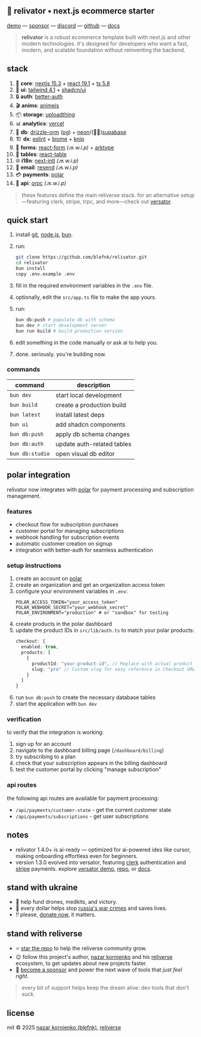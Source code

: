 ## 🏬 relivator • next.js ecommerce starter

[demo](https://relivator.com) — [sponsor](https://github.com/sponsors/blefnk) — [discord](https://discord.gg/Pb8uKbwpsJ) — [github](https://github.com/blefnk/relivator) — [docs](https://deepwiki.com/blefnk/relivator-nextjs-template)

> **relivator** is a robust ecommerce template built with next.js and other modern technologies. it's designed for developers who want a fast, modern, and scalable foundation without reinventing the backend.

## stack

1. 🧱 **core**: [nextjs 15.3](https://nextjs.org) + [react 19.1](https://react.dev) + [ts 5.8](https://typescriptlang.org)
2. 🎨 **ui**: [tailwind 4.1](https://tailwindcss.com) + [shadcn/ui](https://ui.shadcn.com)
3. 🔒 **auth**: [better-auth](https://better-auth.com)
4. 🎬 **anims**: [animejs](https://animejs.com)
5. 📦 **storage**: [uploadthing](https://uploadthing.com)
6. 📊 **analytics**: [vercel](https://vercel.com/docs/analytics)
7. 🧬 **db**: [drizzle-orm](https://orm.drizzle.team) ([pg](https://neon.tech/postgresql/tutorial)) + [neon](https://neon.tech)/(🤔🔜)[supabase](https://supabase.com)
8. 🏗️ **dx**: [eslint](https://eslint.org) + [biome](https://biomejs.dev) + [knip](https://knip.dev)
9. 📝 **forms**: [react-form](https://tanstack.com/form) _(🔜 w.i.p)_ + [arktype](https://arktype.io)
10. 📅 **tables**: [react-table](https://tanstack.com/table)
11. 🌐 **i18n**: [next-intl](https://next-intl.dev) _(🔜 w.i.p)_
12. 💌 **email**: [resend](https://resend.com) _(🔜 w.i.p)_
13. 💳 **payments**: [polar](https://polar.sh)
14. 🔑 **api**: [orpc](https://orpc.unnoq.com) _(🔜 w.i.p)_

> these features define the main reliverse stack. for an alternative setup—featuring clerk, stripe, trpc, and more—check out [versator](https://github.com/blefnk/versator).

## quick start

1. install [git](https://git-scm.com), [node.js](https://nodejs.org), [bun](https://bun.sh).
2. run:

   ```bash
   git clone https://github.com/blefnk/relivator.git
   cd relivator
   bun install
   copy .env.example .env
   ```

3. fill in the required environment variables in the `.env` file.
4. optionally, edit the `src/app.ts` file to make the app yours.
5. run:

   ```bash
   bun db:push # populate db with schema
   bun dev # start development server
   bun run build # build production version
   ```

6. edit something in the code manually or ask ai to help you.
7. done. seriously. you're building now.

<!-- 
2. run:
   ```bash
   bun i -g @reliverse/cli
   reliverse cli
   ```
3. select **"create a new project"**.
4. follow prompts to configure your store.
-->

### commands

| command         | description                    |
|-----------------|--------------------------------|
| `bun dev`       | start local development        |
| `bun build`     | create a production build      |
| `bun latest`    | install latest deps            |
| `bun ui`        | add shadcn components          |
| `bun db:push`   | apply db schema changes        |
| `bun db:auth`   | update auth-related tables     |
| `bun db:studio` | open visual db editor          |

## polar integration

relivator now integrates with [polar](https://polar.sh) for payment processing and subscription management.

### features

- checkout flow for subscription purchases
- customer portal for managing subscriptions
- webhook handling for subscription events
- automatic customer creation on signup
- integration with better-auth for seamless authentication

### setup instructions

1. create an account on [polar](https://polar.sh)
2. create an organization and get an organization access token
3. configure your environment variables in `.env`:
   ```
   POLAR_ACCESS_TOKEN="your_access_token"
   POLAR_WEBHOOK_SECRET="your_webhook_secret"
   POLAR_ENVIRONMENT="production" # or "sandbox" for testing
   ```
4. create products in the polar dashboard
5. update the product IDs in `src/lib/auth.ts` to match your polar products:
   ```typescript
   checkout: {
     enabled: true,
     products: [
       {
         productId: "your-product-id", // Replace with actual product ID from Polar Dashboard
         slug: "pro" // Custom slug for easy reference in Checkout URL
       }
     ]
   }
   ```
6. run `bun db:push` to create the necessary database tables
7. start the application with `bun dev`

### verification

to verify that the integration is working:

1. sign up for an account
2. navigate to the dashboard billing page (`/dashboard/billing`)
3. try subscribing to a plan
4. check that your subscription appears in the billing dashboard
5. test the customer portal by clicking "manage subscription"

### api routes

the following api routes are available for payment processing:

- `/api/payments/customer-state` - get the current customer state
- `/api/payments/subscriptions` - get user subscriptions

## notes

- relivator 1.4.0+ is ai-ready — optimized for ai-powered ides like cursor, making onboarding effortless even for beginners.
- version 1.3.0 evolved into versator, featuring [clerk](https://clerk.com) authentication and [stripe](https://stripe.com) payments. explore [versator demo](https://versator.relivator.com/en), [repo](https://github.com/blefnk/versator), or [docs](https://docs.reliverse.org/versator).

## stand with ukraine

- 💙 help fund drones, medkits, and victory.
- 💛 every dollar helps stop [russia's war crimes](https://war.ukraine.ua/russia-war-crimes) and saves lives.
- ‼️ please, [donate now](https://u24.gov.ua), it matters.

## stand with reliverse

- ⭐ [star the repo](https://github.com/blefnk/relivator) to help the reliverse community grow.
- 😉 follow this project's author, [nazar kornienko](https://github.com/blefnk) and his [reliverse](https://github.com/reliverse) ecosystem, to get updates about new projects faster.
- 🦄 [become a sponsor](https://github.com/sponsors/blefnk) and power the next wave of tools that _just feel right_.

> every bit of support helps keep the dream alive: dev tools that don't suck.

## license

mit © 2025 [nazar kornienko (blefnk)](https://github.com/blefnk), [reliverse](https://github.com/reliverse)

